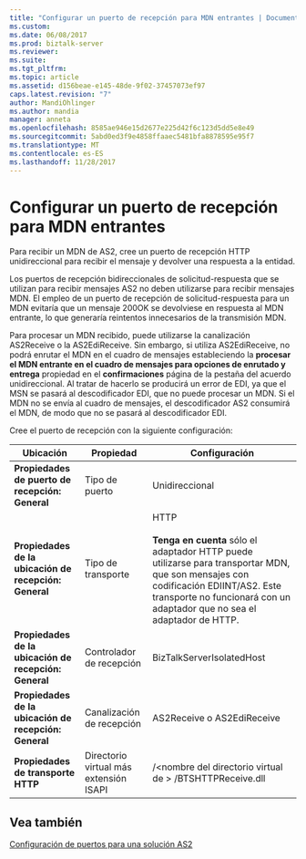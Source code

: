 ```yaml
---
title: "Configurar un puerto de recepción para MDN entrantes | Documentos de Microsoft"
ms.custom: 
ms.date: 06/08/2017
ms.prod: biztalk-server
ms.reviewer: 
ms.suite: 
ms.tgt_pltfrm: 
ms.topic: article
ms.assetid: d156beae-e145-48de-9f02-37457073ef97
caps.latest.revision: "7"
author: MandiOhlinger
ms.author: mandia
manager: anneta
ms.openlocfilehash: 8585ae946e15d2677e225d42f6c123d5dd5e8e49
ms.sourcegitcommit: 5abd0ed3f9e4858ffaaec5481bfa8878595e95f7
ms.translationtype: MT
ms.contentlocale: es-ES
ms.lasthandoff: 11/28/2017
---
```

# <a name="configuring-a-receive-port-for-incoming-mdns"></a>Configurar un puerto de recepción para MDN entrantes
Para recibir un MDN de AS2, cree un puerto de recepción HTTP unidireccional para recibir el mensaje y devolver una respuesta a la entidad.  
  
 Los puertos de recepción bidireccionales de solicitud-respuesta que se utilizan para recibir mensajes AS2 no deben utilizarse para recibir mensajes MDN. El empleo de un puerto de recepción de solicitud-respuesta para un MDN evitaría que un mensaje 200OK se devolviese en respuesta al MDN entrante, lo que generaría reintentos innecesarios de la transmisión MDN.  
  
 Para procesar un MDN recibido, puede utilizarse la canalización AS2Receive o la AS2EdiReceive. Sin embargo, si utiliza AS2EdiReceive, no podrá enrutar el MDN en el cuadro de mensajes estableciendo la **procesar el MDN entrante en el cuadro de mensajes para opciones de enrutado y entrega** propiedad en el **confirmaciones** página de la pestaña del acuerdo unidireccional. Al tratar de hacerlo se producirá un error de EDI, ya que el MSN se pasará al descodificador EDI, que no puede procesar un MDN. Si el MDN no se envía al cuadro de mensajes, el descodificador AS2 consumirá el MDN, de modo que no se pasará al descodificador EDI.  
  
 Cree el puerto de recepción con la siguiente configuración:  
  
|Ubicación|Propiedad|Configuración|  
|--------------|--------------|-------------|  
|**Propiedades de puerto de recepción: General**|Tipo de puerto|Unidireccional|  
|**Propiedades de la ubicación de recepción: General**|Tipo de transporte|HTTP<br /><br /> **Tenga en cuenta** sólo el adaptador HTTP puede utilizarse para transportar MDN, que son mensajes con codificación EDIINT/AS2. Este transporte no funcionará con un adaptador que no sea el adaptador de HTTP.|  
|**Propiedades de la ubicación de recepción: General**|Controlador de recepción|BizTalkServerIsolatedHost|  
|**Propiedades de la ubicación de recepción: General**|Canalización de recepción|AS2Receive o AS2EdiReceive|  
|**Propiedades de transporte HTTP**|Directorio virtual más extensión ISAPI|/\<nombre del directorio virtual de \> /BTSHTTPReceive.dll|  
  
## <a name="see-also"></a>Vea también  
 [Configuración de puertos para una solución AS2](../core/configuring-ports-for-an-as2-solution.md)